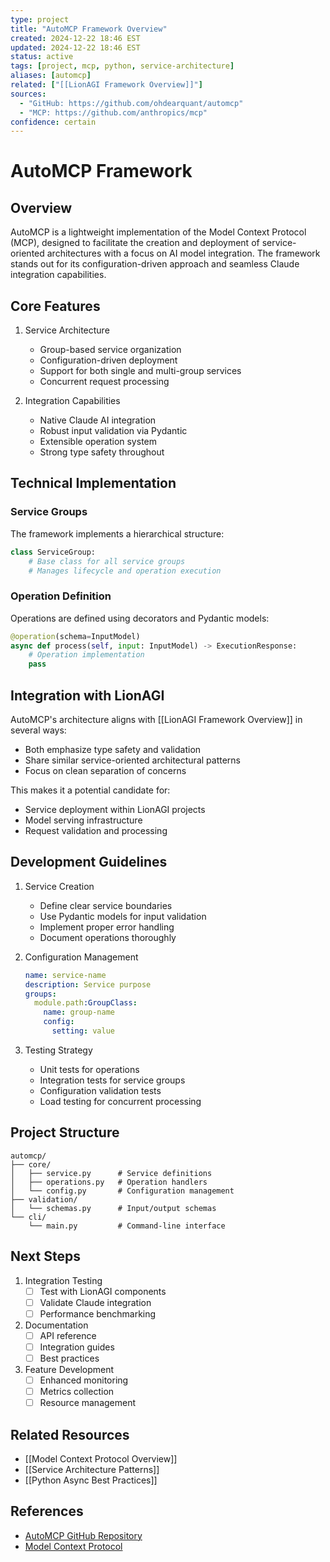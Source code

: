 ```yaml
---
type: project
title: "AutoMCP Framework Overview"
created: 2024-12-22 18:46 EST
updated: 2024-12-22 18:46 EST
status: active
tags: [project, mcp, python, service-architecture]
aliases: [automcp]
related: ["[[LionAGI Framework Overview]]"]
sources: 
  - "GitHub: https://github.com/ohdearquant/automcp"
  - "MCP: https://github.com/anthropics/mcp"
confidence: certain
---
```


# AutoMCP Framework

## Overview

AutoMCP is a lightweight implementation of the Model Context Protocol (MCP), designed to facilitate the creation and deployment of service-oriented architectures with a focus on AI model integration. The framework stands out for its configuration-driven approach and seamless Claude integration capabilities.

## Core Features

1. Service Architecture
   - Group-based service organization
   - Configuration-driven deployment
   - Support for both single and multi-group services
   - Concurrent request processing

2. Integration Capabilities
   - Native Claude AI integration
   - Robust input validation via Pydantic
   - Extensible operation system
   - Strong type safety throughout

## Technical Implementation

### Service Groups
The framework implements a hierarchical structure:
```python
class ServiceGroup:
    # Base class for all service groups
    # Manages lifecycle and operation execution
```

### Operation Definition
Operations are defined using decorators and Pydantic models:
```python
@operation(schema=InputModel)
async def process(self, input: InputModel) -> ExecutionResponse:
    # Operation implementation
    pass
```

## Integration with LionAGI

AutoMCP's architecture aligns with [[LionAGI Framework Overview]] in several ways:
- Both emphasize type safety and validation
- Share similar service-oriented architectural patterns
- Focus on clean separation of concerns

This makes it a potential candidate for:
- Service deployment within LionAGI projects
- Model serving infrastructure
- Request validation and processing

## Development Guidelines

1. Service Creation
   - Define clear service boundaries
   - Use Pydantic models for input validation
   - Implement proper error handling
   - Document operations thoroughly

2. Configuration Management
   ```yaml
   name: service-name
   description: Service purpose
   groups:
     module.path:GroupClass:
       name: group-name
       config:
         setting: value
   ```

3. Testing Strategy
   - Unit tests for operations
   - Integration tests for service groups
   - Configuration validation tests
   - Load testing for concurrent processing

## Project Structure
```
automcp/
├── core/
│   ├── service.py      # Service definitions
│   ├── operations.py   # Operation handlers
│   └── config.py       # Configuration management
├── validation/
│   └── schemas.py      # Input/output schemas
└── cli/
    └── main.py         # Command-line interface
```

## Next Steps

1. Integration Testing
   - [ ] Test with LionAGI components
   - [ ] Validate Claude integration
   - [ ] Performance benchmarking

2. Documentation
   - [ ] API reference
   - [ ] Integration guides
   - [ ] Best practices

3. Feature Development
   - [ ] Enhanced monitoring
   - [ ] Metrics collection
   - [ ] Resource management

## Related Resources
- [[Model Context Protocol Overview]]
- [[Service Architecture Patterns]]
- [[Python Async Best Practices]]

## References
- [AutoMCP GitHub Repository](https://github.com/ohdearquant/automcp)
- [Model Context Protocol](https://github.com/anthropics/mcp)
